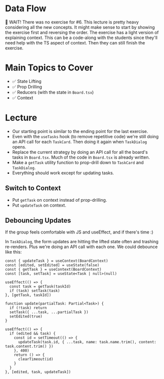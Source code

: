 # Data Flow

🛑 WAIT! There was no exercise for #6. This lecture is pretty heavy considering all the new concepts. It might make sense to start by showing the exercise first and reversing the order. The exercise has a light version of explaining context. This can be a code-along with the students since they'll need help with the TS aspect of context. Then they can still finish the exercise.

# Main Topics to Cover

- ✅ State Lifting
- ✅ Prop Drilling
- ✅ Reducers (with the state in `Board.tsx`)
- ✅ Context

# Lecture

- Our starting point is similar to the ending point for the last exercise.
- Even with the `useTasks` hook (to remove repetitive code) we're still doing an API call for each `TaskCard`. Then doing it again when `TaskDialog` opens.
- Replace the current strategy by doing an API call for all the board's tasks in `Board.tsx`. Much of the code in `Board.tsx` is already written.
- Make a `getTask` utility function to prop-drill down to `TaskCard` and `TaskDialog`.
- Everything should work except for updating tasks.

## Switch to Context

- Put `getTask` on context instead of prop-drilling.
- Put `updateTask` on context.

## Debouncing Updates

If the group feels comfortable with JS and useEffect, and if there's time :)

In `TaskDialog`, the form updates are hitting the lifted state often and trashing re-renders. Plus we're doing an API call with each one. We could debounce like this:

```tsx
const { updateTask } = useContext(BoardContext)
const [edited, setEdited] = useState(false)
const { getTask } = useContext(BoardContext)
const [task, setTask] = useState<Task | null>(null)

useEffect(() => {
  const task = getTask(taskId)
  if (task) setTask(task)
}, [getTask, taskId])

function update(partialTask: Partial<Task>) {
  if (!task) return
  setTask({ ...task, ...partialTask })
  setEdited(true)
}

useEffect(() => {
  if (edited && task) {
    const id = setTimeout(() => {
      updateTask(task.id, { ...task, name: task.name.trim(), content: task.content.trim() })
    }, 400)
    return () => {
      clearTimeout(id)
    }
  }
}, [edited, task, updateTask])
```
